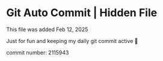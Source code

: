 # Git Auto Commit | Hidden File

This file was added Feb 12, 2025

Just for fun and keeping my daily git commit active 🤪

commit number: 2115943
